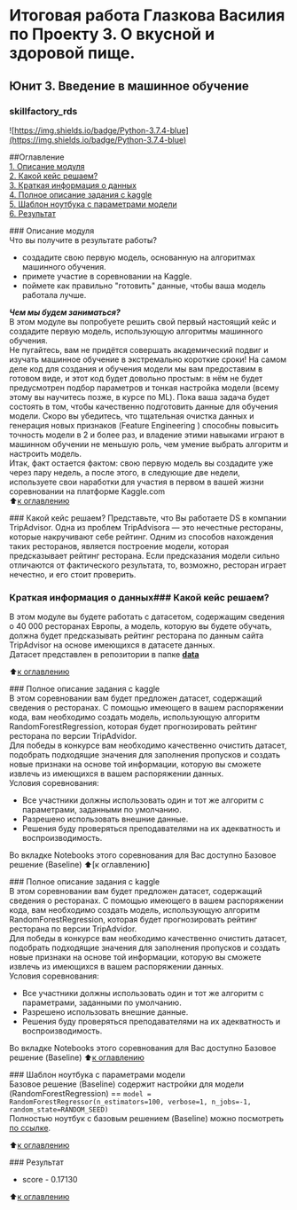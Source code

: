 # Итоговая работа Глазкова Василия по Проекту 3. О вкусной и здоровой пище.  
## Юнит 3. Введение в машинное обучение  
### skillfactory_rds  
![https://img.shields.io/badge/Python-3.7.4-blue](https://img.shields.io/badge/Python-3.7.4-blue)

<a name="0">##Оглавление</a>  
[1. Описание модуля](#1)  
[2. Какой кейс решаем?](#2)  
[3. Краткая информация о данных](#3)  
[4. Полное описание задания с kaggle](#4)  
[5. Шаблон ноутбука с параметрами модели](#5)  
[6. Результат](#6) 

<a name="1">### Описание модуля</a>  
Что вы получите в результате работы?  
- создадите свою первую модель, основанную на алгоритмах машинного обучения.
- примете участие в соревновании на Kaggle.
- поймете как правильно "готовить" данные, чтобы ваша модель работала лучше.  

***Чем мы будем заниматься?***  
В этом модуле вы попробуете решить свой первый настоящий кейс и создадите первую модель, использующую алгоритмы машинного обучения.  
Не пугайтесь, вам не придётся совершать академический подвиг и изучать машинное обучение в экстремально короткие сроки! На самом деле код для создания и обучения модели мы вам предоставим в готовом виде, и этот код будет довольно простым: в нём не будет предусмотрен подбор параметров и тонкая настройка модели (всему этому вы научитесь позже, в курсе по ML). Пока ваша задача будет состоять в том, чтобы качественно подготовить данные для обучения модели. Скоро вы убедитесь, что тщательная очистка данных и генерация новых признаков (Feature Engineering ) способны повысить точность модели в 2 и более раз, и владение этими навыками играют в машинном обучении не меньшую роль, чем умение выбрать алгоритм и настроить модель.  
Итак, факт остается фактом: свою первую модель вы создадите уже через пару недель, а после этого, в следующие две недели, используете свои наработки для участия в первом в вашей жизни соревновании на платформе Kaggle.com  
:arrow_up:[к оглавлению](#0)

<a name="2">### Какой кейс решаем?</a> 
Представьте, что Вы работаете DS в компании TripAdvisor. Одна из проблем TripAdvisorа — это нечестные рестораны, которые накручивают себе рейтинг. Одним из способов нахождения таких ресторанов, является построение модели, которая предсказывает рейтинг ресторана. Если предсказания модели сильно отличаются от фактического результата, то, возможно, ресторан играет нечестно, и его стоит проверить.

### Краткая информация о данных<a name="2">### Какой кейс решаем?</a> 
В этом модуле вы будете работать с датасетом, содержащим сведения о 40 000 ресторанах Европы, а модель, которую вы будете обучать, должна будет предсказывать рейтинг ресторана по данным сайта TripAdvisor на основе имеющихся в датасете данных.  
Датасет представлен в репозитории в папке [**data** ](https://github.com/vasily-glazkov/skillfactory/edit/main/module_3/data)  

:arrow_up:[к оглавлению](#0)

<a name="3">### Полное описание задания с kaggle</a>   
В этом соревновании вам будет предложен датасет, содержащий сведения о ресторанах. С помощью имеющего в вашем распоряжении кода, вам необходимо создать модель, использующую алгоритм RandomForestRegression, которая будет прогнозировать рейтинг ресторана по версии TripAdvidor.  
Для победы в конкурсе вам необходимо качественно очистить датасет, подобрать подходящие значения для заполнения пропусков и создать новые признаки на основе той информации, которую вы сможете извлечь из имеющихся в вашем распоряжении данных.  
Условия соревнования:  
- Все участники должны использовать один и тот же алгоритм с параметрами, заданными по умолчанию.  
- Разрешено использовать внешние данные.  
- Решения буду проверяться преподавателями на их адекватность и воспроизводимость.  

Во вкладке Notebooks этого соревнования для Вас доступно Базовое решение (Baseline)
:arrow_up:[к оглавлению]

<a name="4">### Полное описание задания с kaggle</a>   
В этом соревновании вам будет предложен датасет, содержащий сведения о ресторанах. С помощью имеющего в вашем распоряжении кода, вам необходимо создать модель, использующую алгоритм RandomForestRegression, которая будет прогнозировать рейтинг ресторана по версии TripAdvidor.  
Для победы в конкурсе вам необходимо качественно очистить датасет, подобрать подходящие значения для заполнения пропусков и создать новые признаки на основе той информации, которую вы сможете извлечь из имеющихся в вашем распоряжении данных.  
Условия соревнования:  
- Все участники должны использовать один и тот же алгоритм с параметрами, заданными по умолчанию.  
- Разрешено использовать внешние данные.  
- Решения буду проверяться преподавателями на их адекватность и воспроизводимость.  

Во вкладке Notebooks этого соревнования для Вас доступно Базовое решение (Baseline)
:arrow_up:[к оглавлению](#0)

<a name="5">### Шаблон ноутбука с параметрами модели</a>   
Базовое решение (Baseline) содержит настройки для модели (RandomForestRegression) == ```model = RandomForestRegressor(n_estimators=100, verbose=1, n_jobs=-1, random_state=RANDOM_SEED)```  
Полностью ноутбук с базовым решением (Baseline) можно посмотреть [по ссылке](https://github.com/vasily-glazkov/skillfactory/edit/main/module_3/baseline_notebook).  

:arrow_up:[к оглавлению](#0)

<a name="6">### Результат</a>   
- score - 0.17130 

:arrow_up:[к оглавлению](#0)


